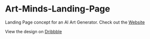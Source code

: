 # Art-Minds-Landing-Page

Landing Page concept for an AI Art Generator. Check out the [Website](https://art-minds.netlify.app/)

View the design on [Dribbble](https://dribbble.com/shots/21656061-Landing-Page-Design-AI-Art-Generator)
